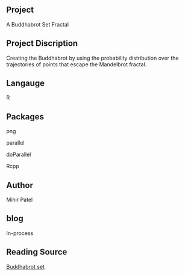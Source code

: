 Project
--------
 A Buddhabrot Set Fractal

Project Discription
--------------------
Creating the Buddhabrot by using the probability distribution over the trajectories of points that escape the Mandelbrot fractal.

Langauge
---------
R

Packages
--------
png

parallel

doParallel

Rcpp

Author
------
Mihir Patel

blog
-----
In-process

Reading Source
------
[Buddhabrot set](https://en.wikipedia.org/wiki/Buddhabrot)

